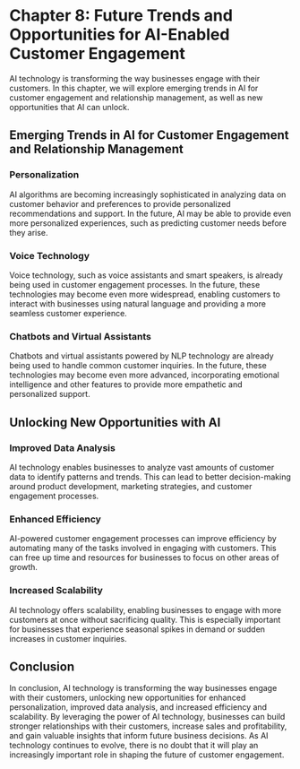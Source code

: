 Chapter 8: Future Trends and Opportunities for AI-Enabled Customer Engagement
=============================================================================

AI technology is transforming the way businesses engage with their customers. In this chapter, we will explore emerging trends in AI for customer engagement and relationship management, as well as new opportunities that AI can unlock.

Emerging Trends in AI for Customer Engagement and Relationship Management
-------------------------------------------------------------------------

### Personalization

AI algorithms are becoming increasingly sophisticated in analyzing data on customer behavior and preferences to provide personalized recommendations and support. In the future, AI may be able to provide even more personalized experiences, such as predicting customer needs before they arise.

### Voice Technology

Voice technology, such as voice assistants and smart speakers, is already being used in customer engagement processes. In the future, these technologies may become even more widespread, enabling customers to interact with businesses using natural language and providing a more seamless customer experience.

### Chatbots and Virtual Assistants

Chatbots and virtual assistants powered by NLP technology are already being used to handle common customer inquiries. In the future, these technologies may become even more advanced, incorporating emotional intelligence and other features to provide more empathetic and personalized support.

Unlocking New Opportunities with AI
-----------------------------------

### Improved Data Analysis

AI technology enables businesses to analyze vast amounts of customer data to identify patterns and trends. This can lead to better decision-making around product development, marketing strategies, and customer engagement processes.

### Enhanced Efficiency

AI-powered customer engagement processes can improve efficiency by automating many of the tasks involved in engaging with customers. This can free up time and resources for businesses to focus on other areas of growth.

### Increased Scalability

AI technology offers scalability, enabling businesses to engage with more customers at once without sacrificing quality. This is especially important for businesses that experience seasonal spikes in demand or sudden increases in customer inquiries.

Conclusion
----------

In conclusion, AI technology is transforming the way businesses engage with their customers, unlocking new opportunities for enhanced personalization, improved data analysis, and increased efficiency and scalability. By leveraging the power of AI technology, businesses can build stronger relationships with their customers, increase sales and profitability, and gain valuable insights that inform future business decisions. As AI technology continues to evolve, there is no doubt that it will play an increasingly important role in shaping the future of customer engagement.

